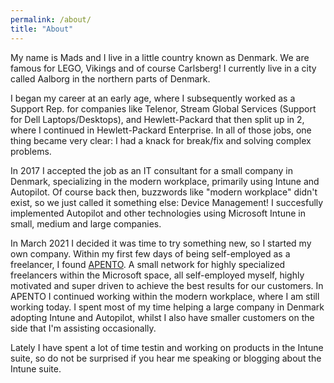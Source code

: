 ```yaml
---
permalink: /about/
title: "About"
---
```


My name is Mads and I live in a little country known as Denmark. We are famous for LEGO, Vikings and of course Carlsberg! I currently live in a city called Aalborg in the northern parts of Denmark.

I began my career at an early age, where I subsequently worked as a Support Rep. for companies like Telenor, Stream Global Services (Support for Dell Laptops/Desktops), and Hewlett-Packard that then split up in 2, where I continued in Hewlett-Packard Enterprise. In all of those jobs, one thing became very clear: I had a knack for break/fix and solving complex problems. 

In 2017 I accepted the job as an IT consultant for a small company in Denmark, specializing in the modern workplace, primarily using Intune and Autopilot. Of course back then, buzzwords like "modern workplace" didn't exist, so we just called it something else: Device Management! 
I succesfully implemented Autopilot and other technologies using Microsoft Intune in small, medium and large companies.

In March 2021 I decided it was time to try something new, so I started my own company. Within my first few days of being self-employed as a freelancer, I found [APENTO](www.apento.com). A small network for highly specialized freelancers within the Microsoft space, all self-employed myself, highly motivated and super driven to achieve the best results for our customers. In APENTO I continued working within the modern workplace, where I am still working today. I spent most of my time helping a large company in Denmark adopting Intune and Autopilot, whilst I also have smaller customers on the side that I'm assisting occasionally.

Lately I have spent a lot of time testin and working on products in the Intune suite, so do not be surprised if you hear me speaking or blogging about the Intune suite.